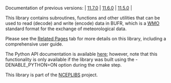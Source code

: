 Documentation of previous versions: | [11.7.0](https://noaa-emc.github.io/NCEPLIBS-bufr/previous_versions/v11.7.0/md__gpfs_dell2_emc_obsproc_noscrub_Jeff_8Ator_NCEPLIBS-bufr-GitHub_nceplibs-bufr_docs_ReleaseNotes.html) | [11.6.0](https://noaa-emc.github.io/NCEPLIBS-bufr/previous_versions/v11.6.0/md__gpfs_dell2_emc_obsproc_noscrub_Jeff_8Ator_NCEPLIBS-bufr-GitHub_nceplibs-bufr_docs_ReleaseNotes.html) | [11.5.0](https://noaa-emc.github.io/NCEPLIBS-bufr/previous_versions/v11.5.0/md__gpfs_dell2_emc_obsproc_noscrub_Jeff_8Ator_NCEPLIBS-bufr-GitHub_nceplibs-bufr_docs_ReleaseNotes.html) |

This library contains subroutines, functions and other utilities that can be
used to read (decode) and write (encode) data in BUFR, which is a
[WMO](https://public.wmo.int) standard format for the exchange of
meteorological data.

Please see the [Related Pages](pages.html) tab for more details on this library,
including a comprehensive user guide.

The Python API documentation is available
[here](https://noaa-emc.github.io/NCEPLIBS-bufr/python/index.html); however,
note that this functionality is only available if the library was built using
the -DENABLE_PYTHON=ON option during the cmake step.

This library is part of the
[NCEPLIBS](https://github.com/NOAA-EMC/NCEPLIBS) project.
